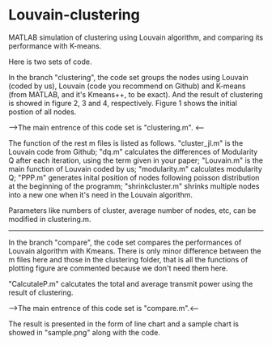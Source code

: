 # Louvain-clustering
MATLAB simulation of clustering using Louvain algorithm, and comparing its performance with K-means.


Here is two sets of code.

In the branch "clustering", the code set groups the nodes using Louvain (coded by us), 
Louvain (code you recommend on Github) and K-means (from MATLAB, and it's Kmeans++, to be exact).
And the result of clustering is showed in figure 2, 3 and 4, respectively.
Figure 1 shows the initial postion of all nodes.

——>The main entrence of this code set is "clustering.m".  <——

The function of the rest m files is listed as follows.
"cluster_jl.m" is the Louvain code from Github;
"dq.m" calculates the differences of Modularity Q after each iteration, using the term given in your paper;
"Louvain.m" is the main function of Louvain coded by us;
"modularity.m" calculates modularity Q;
"PPP.m" generates inital position of nodes following poisson distribution at the beginning of the programm;
"shrinkcluster.m" shrinks multiple nodes into a new one when it's need in the Louvain algorithm.

Parameters like numbers of cluster, average number of nodes, etc, can be modified in clustering.m.



----------------------------------------------------------------------------------------------------------------------------------


In the branch "compare", the code set compares the performances of Louvain algorithm with Kmeans.
There is only minor difference between the m files here and those in the clustering folder, that is all the functions
of plotting figure are commented because we don't need them here.

"CalcutaleP.m" calcutates the total and average transmit power using the result of clustering.

——>The main entrence of this code set is "compare.m".<——


The result is presented in the form of line chart and a sample chart is showed in
"sample.png" along with the code.
